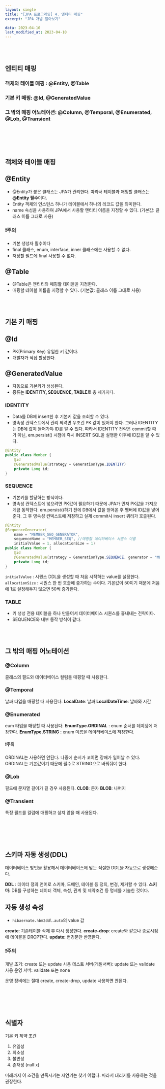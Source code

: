 ```yaml
---
layout: single
title: "[JPA 프로그래밍] 4. 엔티티 매핑"
excerpt: "JPA 개념 알아보기"

data: 2023-04-10
last_modified_at: 2023-04-10
---
```


<br></br>

## 엔티티 매핑

### 객체와 테이블 매핑 : @Entity, @Table

### 기본 키 매핑: @Id, @GeneratedValue

### 그 밖의 매핑 어노테이션: @Column, @Temporal, @Enumerated, @Lob, @Transient

<br></br>
<br></br>

## 객체와 테이블 매핑

## @Entity

- @Entity가 붙은 클래스는 JPA가 관리한다. 따라서 테이블과 매핑할 클래스는 **@Entity 필수**이다.
- Entity 객체의 인스턴스 하나가 테이블에서 하나의 레코드 값을 의미한다.
- name 속성을 사용하여 JPA에서 사용할 엔티티 이름을 지정할 수 있다. (기본값: 클래스 이름 그대로 사용)

### ❗주의

- 기본 생성자 필수이다
- final 클래스, enum, interface, inner 클래스에는 사용할 수 없다.
- 저장할 필드에 final 사용할 수 없다.

## @Table

- @Table은 엔티티와 매핑할 테이블을 지정한다.
- 매핑할 테이블 이름을 지정할 수 있다. (기본값: 클래스 이름 그대로 사용)

<br></br>

## 기본 키 매핑

## @Id

- PK(Primary Key) 유일한 키 값이다.
- 개발자가 직접 할당한다.

## @GeneratedValue

- 자동으로 기본키가 생성된다.
- 종류는 **IDENTITY, SEQUENCE, TABLE**로 총 세가지다.

### IDENTITY

- Data를 DB에 insert한 후 기본키 값을 조회할 수 있다.
- 영속성 컨텍스트에서 관리 되려면 무조건 PK 값이 있어야 한다.
  그러나 IDENTITY는 DB에 값이 들어가야 ID를 알 수 있다.
  따라서 IDENTITY 전략은 commit할 때가 아닌, em.persist() 시점에 즉시 INSERT SQL을 실행한 이후에 ID값을 알 수 있다.

```java
@Entity
public class Member {
    @id
    @GeneratedValue(strategy = GenerationType.IDENTITY)
    private Long id;
}
```

### SEQUENCE

- 기본키를 할당하는 방식이다.
- 영속성 컨텍스트에 넣으려면 PK값이 필요하기 때문에 JPA가 먼저 PK값을 가져오게끔 동작한다.
  em.persist()하기 전에 DB에서 값을 얻어온 후 멤버에 ID값을 넣어준다. 그 후 영속성 컨텍스트에 저장하고 실제 commit시 insert 쿼리가 호출된다.

```java
@Entity
@SequenceGenerator(
    name = "MEMBER_SEQ_GENERATOR",
    sequenceName = "MEMBER_SEQ", //매핑할 데이터베이스 시퀀스 이름
    initialValue = 1, allocationSize = 1)
public class Member {
    @id
    @GeneratedValue(strategy = GenerationType.SEQUENCE, generator = "MEMBER_SEQ_GENERATOR")
    private Long id;
}
```

`initialValue` : 시퀀스 DDL을 생성할 때 처음 시작하는 value를 설정한다.
`allocationSize` : 시퀀스 한 번 호출에 증가하는 수이다. 기본값이 50이기 때문에 처음에 1로 설정해두지 않으면 50씩 증가한다.

### TABLE

- 키 생성 전용 테이블을 하나 만들어서 데이터베이스 시퀀스를 흉내내는 전략이다.
- SEQUENCE와 내부 동작 방식이 같다.

<br></br>

## 그 밖의 매핑 어노테이션

### @Column

클래스의 필드와 데이터베이스 컬럼을 매핑할 때 사용한다.

### @Temporal

날짜 타입을 매핑할 때 사용된다.
**LocalDate**: 날짜
**LocalDateTime**: 날짜와 시간

### @Enumerated

eum 타입을 매핑할 때 사용된다.
**EnumType.ORDINAL** : enum 순서를 데이텅에 저장한다.
**EnumType.STRING** : enum 이름을 데이터베이스에 저장한다.

#### ❗주의

ORDINAL는 사용하면 안된다. 나중에 순서가 꼬이면 장애가 일어날 수 있다. ORDINAL는 기본값이기 때문에 필수로 STRING으로 바꿔줘야 한다.

### @Lob

필드에 문자열 길이가 길 경우 사용된다.
**CLOB**: 문자
**BLOB**: 나머지

### @Transient

특정 필드를 컬럼에 매핑하고 싶지 않을 때 사용된다.

<br></br>
<br></br>

## 스키마 자동 생성(DDL)

데이터베이스 방언을 활용해서 데이터베이스에 맞는 적절한 DDL을 자동으로 생성해준다.

**DDL** : 데이터 정의 언어로 스키마, 도메인, 테이블 등 정의, 변경, 제거할 수 있다.
**스키마**: DB를 구성하는 데이터 객체, 속성, 관계 및 제약조건 등 명세를 기술한 것이다.

## 자동 생성 속성

- `hibaernate.hbm2ddl.auto`의 value 값

**create**: 기존테이블 삭제 후 다시 생성한다.
**create-drop**: create와 같으나 종료시점에 테이블을 DROP한다.
**update**: 변경분만 반영한다.

### ❗주의

개발 초기: create 또는 update 사용
테스트 서버(개발서버): update 또는 validate 사용
운영 서버: validate 또는 none

운영 장비에는 절대 create, create-drop, update 사용하면 안된다.

<br></br>
<br></br>

## 식별자

기본 키 제약 조건

1. 유일성
2. 최소성
3. 불변성
4. 존재성 (null x)

미래까지 이 조건을 만족시키는 자연키는 찾기 어렵다. 따라서 대리키를 사용하는 것을 권장한다.
